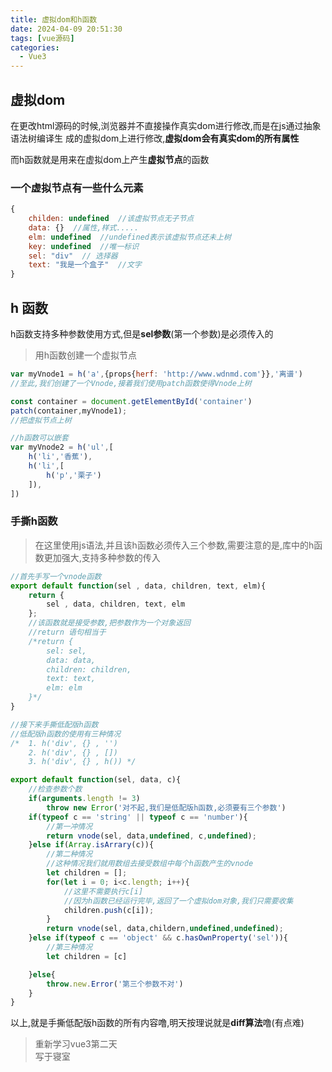```yaml
---
title: 虚拟dom和h函数
date: 2024-04-09 20:51:30
tags: [vue源码]
categories:
  - Vue3
---
```


## 虚拟dom

在更改html源码的时候,浏览器并不直接操作真实dom进行修改,而是在js通过抽象语法树编译生
成的虚拟dom上进行修改,**虚拟dom会有真实dom的所有属性**  

而h函数就是用来在虚拟dom上产生**虚拟节点**的函数
<!--more-->
### 一个虚拟节点有一些什么元素
```javascript
{
    childen: undefined  //该虚拟节点无子节点
    data: {}  //属性,样式.....
    elm: undefined  //undefined表示该虚拟节点还未上树
    key: undefined  //唯一标识
    sel: "div"  // 选择器
    text: "我是一个盒子"  //文字
}
```

## h 函数

h函数支持多种参数使用方式,但是**sel参数**(第一个参数)是必须传入的
>用h函数创建一个虚拟节点
```javascript
var myVnode1 = h('a',{props{herf: 'http://www.wdnmd.com'}},'离谱')
//至此,我们创建了一个Vnode,接着我们使用patch函数使得Vnode上树

const container = document.getElementById('container')
patch(container,myVnode1);
//把虚拟节点上树

//h函数可以嵌套 
var myVnode2 = h('ul',[
    h('li','香蕉'),
    h('li',[
        h('p','栗子')
    ]),
])
```

### 手撕h函数

>在这里使用js语法,并且该h函数必须传入三个参数,需要注意的是,库中的h函数更加强大,支持多种参数的传入

```javascript
//首先手写一个vnode函数
export default function(sel , data, children, text, elm){
    return {
        sel , data, children, text, elm
    };
    //该函数就是接受参数,把参数作为一个对象返回
    //return 语句相当于
    /*return {
        sel: sel,
        data: data,
        children: children,
        text: text,
        elm: elm
    }*/
}
```

```javascript
//接下来手撕低配版h函数
//低配版h函数的使用有三种情况
/*  1. h('div', {} , '')
    2. h('div', {} , [])
    3. h('div', {} , h()) */

export default function(sel, data, c){
    //检查参数个数
    if(arguments.length != 3)
        throw new Error('对不起,我们是低配版h函数,必须要有三个参数')
    if(typeof c == 'string' || typeof c == 'number'){
        //第一冲情况
        return vnode(sel, data,undefined, c,undefined);
    }else if(Array.isArrary(c)){
        //第二种情况
        //这种情况我们就用数组去接受数组中每个h函数产生的vnode
        let children = [];
        for(let i = 0; i<c.length; i++){
            //这里不需要执行c[i]
            //因为h函数已经运行完毕,返回了一个虚拟dom对象,我们只需要收集
            children.push(c[i]);
        }
        return vnode(sel, data,childern,undefined,undefined);
    }else if(typeof c == 'object' && c.hasOwnProperty('sel')){
        //第三种情况
        let children = [c]

    }else{
        throw.new.Error('第三个参数不对')
    }
}

```

以上,就是手撕低配版h函数的所有内容噜,明天按理说就是**diff算法**噜(有点难)

>重新学习vue3第二天  
>写于寝室